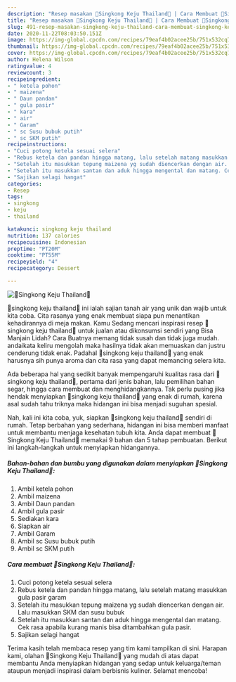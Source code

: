 ```yaml
---
description: "Resep masakan 🍠Singkong Keju Thailand🍠 | Cara Membuat 🍠Singkong Keju Thailand🍠 Yang Bisa Manjain Lidah"
title: "Resep masakan 🍠Singkong Keju Thailand🍠 | Cara Membuat 🍠Singkong Keju Thailand🍠 Yang Bisa Manjain Lidah"
slug: 491-resep-masakan-singkong-keju-thailand-cara-membuat-singkong-keju-thailand-yang-bisa-manjain-lidah
date: 2020-11-22T08:03:50.151Z
image: https://img-global.cpcdn.com/recipes/79eaf4b02acee25b/751x532cq70/🍠singkong-keju-thailand🍠-foto-resep-utama.jpg
thumbnail: https://img-global.cpcdn.com/recipes/79eaf4b02acee25b/751x532cq70/🍠singkong-keju-thailand🍠-foto-resep-utama.jpg
cover: https://img-global.cpcdn.com/recipes/79eaf4b02acee25b/751x532cq70/🍠singkong-keju-thailand🍠-foto-resep-utama.jpg
author: Helena Wilson
ratingvalue: 4
reviewcount: 3
recipeingredient:
- " ketela pohon"
- " maizena"
- " Daun pandan"
- " gula pasir"
- " kara"
- " air"
- " Garam"
- " sc Susu bubuk putih"
- " sc SKM putih"
recipeinstructions:
- "Cuci potong ketela sesuai selera"
- "Rebus ketela dan pandan hingga matang, lalu setelah matang masukkan gula pasir garam"
- "Setelah itu masukkan tepung maizena yg sudah diencerkan dengan air. Lalu masukkan SKM dan susu bubuk"
- "Setelah itu masukkan santan dan aduk hingga mengental dan matang. Cek rasa apabila kurang manis bisa ditambahkan gula pasir."
- "Sajikan selagi hangat"
categories:
- Resep
tags:
- singkong
- keju
- thailand

katakunci: singkong keju thailand 
nutrition: 137 calories
recipecuisine: Indonesian
preptime: "PT20M"
cooktime: "PT55M"
recipeyield: "4"
recipecategory: Dessert

---
```



![🍠Singkong Keju Thailand🍠](https://img-global.cpcdn.com/recipes/79eaf4b02acee25b/751x532cq70/🍠singkong-keju-thailand🍠-foto-resep-utama.jpg)


🍠singkong keju thailand🍠 ini ialah sajian tanah air yang unik dan wajib untuk kita coba. Cita rasanya yang enak membuat siapa pun menantikan kehadirannya di meja makan.
Kamu Sedang mencari inspirasi resep 🍠singkong keju thailand🍠 untuk jualan atau dikonsumsi sendiri yang Bisa Manjain Lidah? Cara Buatnya memang tidak susah dan tidak juga mudah. andaikata keliru mengolah maka hasilnya tidak akan memuaskan dan justru cenderung tidak enak. Padahal 🍠singkong keju thailand🍠 yang enak harusnya sih punya aroma dan cita rasa yang dapat memancing selera kita.

Ada beberapa hal yang sedikit banyak mempengaruhi kualitas rasa dari 🍠singkong keju thailand🍠, pertama dari jenis bahan, lalu pemilihan bahan segar, hingga cara membuat dan menghidangkannya. Tak perlu pusing jika hendak menyiapkan 🍠singkong keju thailand🍠 yang enak di rumah, karena asal sudah tahu triknya maka hidangan ini bisa menjadi suguhan spesial.




Nah, kali ini kita coba, yuk, siapkan 🍠singkong keju thailand🍠 sendiri di rumah. Tetap berbahan yang sederhana, hidangan ini bisa memberi manfaat untuk membantu menjaga kesehatan tubuh kita. Anda dapat membuat 🍠Singkong Keju Thailand🍠 memakai 9 bahan dan 5 tahap pembuatan. Berikut ini langkah-langkah untuk menyiapkan hidangannya.

<!--inarticleads1-->

##### Bahan-bahan dan bumbu yang digunakan dalam menyiapkan 🍠Singkong Keju Thailand🍠:

1. Ambil  ketela pohon
1. Ambil  maizena
1. Ambil  Daun pandan
1. Ambil  gula pasir
1. Sediakan  kara
1. Siapkan  air
1. Ambil  Garam
1. Ambil  sc Susu bubuk putih
1. Ambil  sc SKM putih




<!--inarticleads2-->

##### Cara membuat 🍠Singkong Keju Thailand🍠:

1. Cuci potong ketela sesuai selera
1. Rebus ketela dan pandan hingga matang, lalu setelah matang masukkan gula pasir garam
1. Setelah itu masukkan tepung maizena yg sudah diencerkan dengan air. Lalu masukkan SKM dan susu bubuk
1. Setelah itu masukkan santan dan aduk hingga mengental dan matang. Cek rasa apabila kurang manis bisa ditambahkan gula pasir.
1. Sajikan selagi hangat




Terima kasih telah membaca resep yang tim kami tampilkan di sini. Harapan kami, olahan 🍠Singkong Keju Thailand🍠 yang mudah di atas dapat membantu Anda menyiapkan hidangan yang sedap untuk keluarga/teman ataupun menjadi inspirasi dalam berbisnis kuliner. Selamat mencoba!
